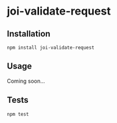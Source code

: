 joi-validate-request
=========



## Installation

  `npm install joi-validate-request`

## Usage

  Coming soon...

## Tests

  `npm test`
